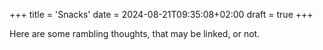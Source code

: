 +++
title = 'Snacks'
date = 2024-08-21T09:35:08+02:00
draft = true
+++

Here are some rambling thoughts, that may be linked, or not.


